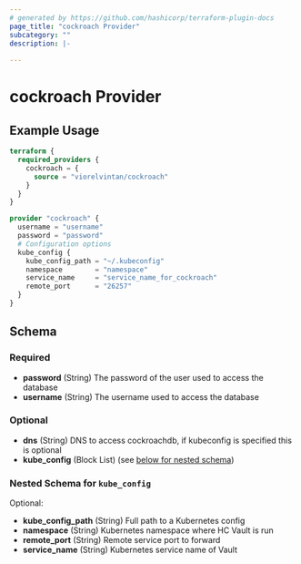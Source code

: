 ```yaml
---
# generated by https://github.com/hashicorp/terraform-plugin-docs
page_title: "cockroach Provider"
subcategory: ""
description: |-
  
---
```


# cockroach Provider



## Example Usage

```terraform
terraform {
  required_providers {
    cockroach = {
      source = "viorelvintan/cockroach"
    }
  }
}

provider "cockroach" {
  username = "username"
  password = "password"
  # Configuration options
  kube_config {
    kube_config_path = "~/.kubeconfig"
    namespace        = "namespace"
    service_name     = "service_name_for_cockroach"
    remote_port      = "26257"
  }
}
```

<!-- schema generated by tfplugindocs -->
## Schema

### Required

- **password** (String) The password of the user used to access the database
- **username** (String) The username used to access the database

### Optional

- **dns** (String) DNS to access cockroachdb, if kubeconfig is specified this is optional
- **kube_config** (Block List) (see [below for nested schema](#nestedblock--kube_config))

<a id="nestedblock--kube_config"></a>
### Nested Schema for `kube_config`

Optional:

- **kube_config_path** (String) Full path to a Kubernetes config
- **namespace** (String) Kubernetes namespace where HC Vault is run
- **remote_port** (String) Remote service port to forward
- **service_name** (String) Kubernetes service name of Vault
